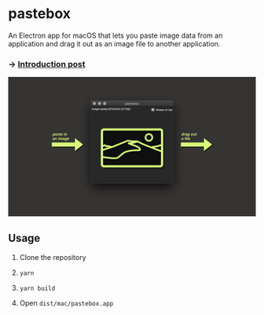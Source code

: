# pastebox

An Electron app for macOS that lets you paste image data from an application and drag it out as an image file to another application.

### &rarr; [Introduction post](https://dev.to/dtinth/pastebox-paste-in-an-image-drag-it-out-as-a-file-41m0)

[![Cover image](./cover.png)](https://dev.to/dtinth/pastebox-paste-in-an-image-drag-it-out-as-a-file-41m0)

## Usage

1. Clone the repository

2. `yarn`

3. `yarn build`

4. Open `dist/mac/pastebox.app`

